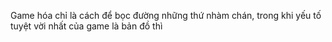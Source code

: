 Game hóa chỉ là cách để bọc đường những thứ nhàm chán, trong khi yếu tố tuyệt vời nhất của game là bản đồ thì
